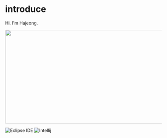# introduce
Hi. I'm Hajeong.

<a href="https://www.gitanimals.org/en_US?utm_medium=image&utm_source=gkwydl&utm_content=farm">
<img
  src="https://render.gitanimals.org/farms/gkwydl"
  width="600"
  height="300"
/>
</a>

![Eclipse IDE](https://img.shields.io/badge/Eclipse%20IDE-2C2255.svg?&style=for-the-badge&logo=Eclipse%20IDE&logoColor=white)
![Intellij](https://img.shields.io/badge/Intellij-000000.svg?&style=for-the-badge&logo=IntellijlogoColor=white)
